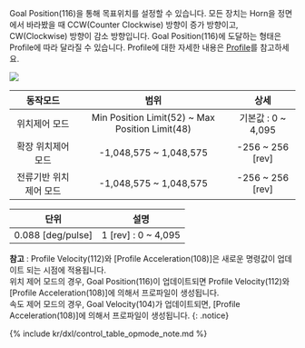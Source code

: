
Goal Position(116)을 통해 목표위치를 설정할 수 있습니다. 모든 장치는 Horn을 정면에서 바라봤을 때 CCW(Counter Clockwise) 방향이 증가 방향이고, CW(Clockwise) 방향이 감소 방향입니다. Goal Position(116)에 도달하는 형태은 Profile에 따라 달라질 수 있습니다. Profile에 대한 자세한 내용은 [Profile](#profile)를 참고하세요.

![](/assets/images/dxl/x/dxl_goal_position.jpg)

|        동작모드        |                      범위                       |         상세         |
|:----------------------:|:-----------------------------------------------:|:--------------------:|
|     위치제어 모드      | Min Position Limit(52) ~ Max Position Limit(48) |  기본값 : 0 ~ 4,095  |
|   확장 위치제어 모드   |             -1,048,575 ~ 1,048,575              | -256 ~ 256 [rev] |{% if page.product_group!='dxl_xl430' and page.ref!='mx-28-2' %}
| 전류기반 위치제어 모드 |             -1,048,575 ~ 1,048,575              | -256 ~ 256 [rev] |{% else %}{% endif %}

|     단위     |        설명         |
|:----------------------:|:-------------------:|
| 0.088 [deg/pulse] | 1 [rev] : 0 ~ 4,095 |

**참고** : Profile Velocity(112)와 [Profile Acceleration(108)]은 새로운 명령값이 업데이트 되는 시점에 적용됩니다.  
위치 제어 모드의 경우, Goal Position(116)이 업데이트되면 Profile Velocity(112)와 [Profile Acceleration(108)]에 의해서 프로파일이 생성됩니다.  
속도 제어 모드의 경우, Goal Velocity(104)가 업데이트되면, [Profile Acceleration(108)]에 의해서 프로파일이 생성됩니다.
{: .notice}

{% include kr/dxl/control_table_opmode_note.md %}
